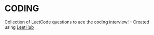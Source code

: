 # CODING
Collection of LeetCode questions to ace the coding interview! - Created using [LeetHub](https://github.com/QasimWani/LeetHub)
